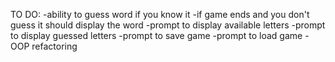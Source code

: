 TO DO:
-ability to guess word if you know it
-if game ends and you don't guess it should display the word
-prompt to display available letters
-prompt to display guessed letters
-prompt to save game
-prompt to load game
-OOP refactoring
